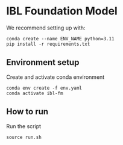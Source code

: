 # IBL Foundation Model
We recommend setting up with:
```
conda create --name ENV_NAME python=3.11
pip install -r requirements.txt
```

## Environment setup
Create and activate conda environment
```
conda env create -f env.yaml
conda activate ibl-fm
```

## How to run
Run the script
```
source run.sh
```
